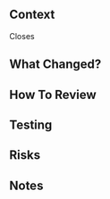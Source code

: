 ## Context
<!-- Write down the context the reviewer should understand before reviewing your pr. It can be a link to discord message, confluence doc, or a self contained paragraph. Why are you making this change? -->



<!-- Close the issue this pr is linked to by typing # and the number of your issue, if it exists-->
Closes

## What Changed?
<!-- What changes did you make? -->



## How To Review
<!-- What (rough) order should the reviewer view your files? -->



## Testing
<!-- What testing did you do, if any? -->



## Risks
<!-- Where should the reviewer focus on (if any)? -->



## Notes
